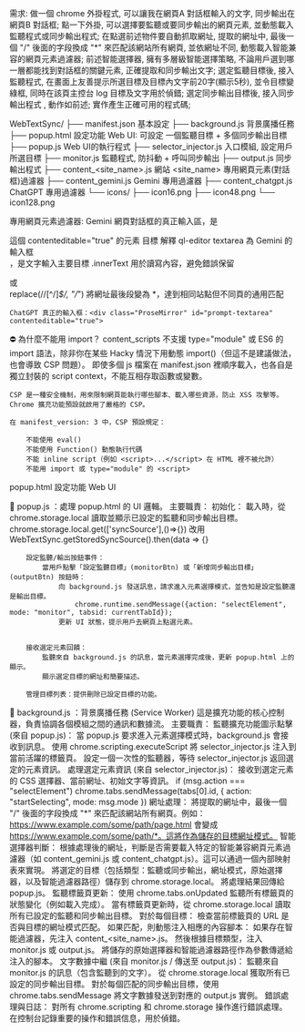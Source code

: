 需求:
	做一個 chrome 外掛程式, 可以讓我在網頁A 對話框輸入的文字, 同步輸出在網頁B 對話框;
	點一下外掛, 可以選擇要監聽或要同步輸出的網頁元素, 並動態載入監聽程式或同步輸出程式;
	在點選前述物件要自動抓取網址, 提取的網址中, 最後一個 "/" 後面的字段換成 "*" 來匹配該網站所有網頁, 並依網址不同, 動態載入智能兼容的網頁元素過濾器;
	前述智能選擇器, 擁有多層級智能選擇策略, 不論用戶選到哪一層都能找到對話框的關鍵元素, 正確提取和同步輸出文字;
	選定監聽目標後, 接入監聽程式, 在畫面上友善提示所選目標及目標內文字前20字(顯示5秒), 並令目標變綠框, 同時在該頁主控台 log 目標及文字用於偵錯;
	選定同步輸出目標後, 接入同步輸出程式 , 動作如前述;
	實作產生正確可用的程式碼;

WebTextSync/
├── manifest.json  基本設定
├── background.js  背景廣播任務
├── popup.html  設定功能 Web UI: 可設定 一個監聽目標 + 多個同步輸出目標
├── popup.js  Web UI的執行程式
├── selector_injector.js  入口模組, 設定用戶所選目標
├── monitor.js  監聽程式, 防抖動 + 呼叫同步輸出
├── output.js  同步輸出程式
├── content_<site_name>.js 網站 <site_name> 專用網頁元素(對話框)過濾器
├── content_gemini.js  Gemini 專用過濾器
├── content_chatgpt.js  ChatGPT 專用過濾器
└── icons/
    ├── icon16.png
    ├── icon48.png
    └── icon128.png

專用網頁元素過濾器:
	Gemini 網頁對話框的真正輸入區，是 <div class="ql-editor textarea new-input-ui ql-blank"> 這個 contenteditable="true" 的元素
		目標	解釋
		ql-editor textarea	為 Gemini 的輸入框 <div contenteditable="true">，是文字輸入主要目標
		.innerText	用於讀寫內容，避免錯誤保留 <p> 或 <br>
		replace(/\/[^\/]*$/, "/*")	將網址最後段變為 *，達到相同站點但不同頁的通用匹配

	ChatGPT 真正的輸入框：<div class="ProseMirror" id="prompt-textarea" contenteditable="true">

⛔ 為什麼不能用 import？
	content_scripts 不支援 type="module" 或 ES6 的 import 語法，除非你在某些 Hacky 情況下用動態 import()（但這不是建議做法，也會導致 CSP 問題）。
	即使多個 js 檔案在 manifest.json 裡順序載入，也各自是獨立封裝的 script context，不能互相存取函數或變數。

	CSP 是一種安全機制，用來限制網頁能執行哪些腳本、載入哪些資源，防止 XSS 攻擊等。Chrome 擴充功能預設就啟用了嚴格的 CSP。

	在 manifest_version: 3 中，CSP 預設規定：

		不能使用 eval()
		不能使用 Function() 動態執行代碼
		不能 inline script（例如 <script>...</script> 在 HTML 裡不被允許）
		不能用 import 或 type="module" 的 <script>


popup.html 設定功能 Web UI

🎯 popup.js ：處理 popup.html 的 UI 邏輯。
	主要職責：
		初始化：
			載入時，從 chrome.storage.local 讀取並顯示已設定的監聽和同步輸出目標。
			chrome.storage.local.get(['syncSource'],()=>{})
			改用  WebTextSync.getStoredSyncSource().then(data => {}

		設定監聽/輸出按鈕事件：
			當用戶點擊「設定監聽目標」(monitorBtn) 或「新增同步輸出目標」(outputBtn) 按鈕時：
				向 background.js 發送訊息，請求進入元素選擇模式，並告知是設定監聽還是輸出目標。
					chrome.runtime.sendMessage({action: "selectElement", mode: "monitor", tabsid: currentTabId});
				更新 UI 狀態，提示用戶去網頁上點選元素。
				
		
		接收選定元素回饋：
			監聽來自 background.js 的訊息，當元素選擇完成後，更新 popup.html 上的顯示。
			顯示選定目標的網址和簡要描述。
			
		管理目標列表：提供刪除已設定目標的功能。

🧠 background.js ：背景廣播任務 (Service Worker)
	這是擴充功能的核心控制器，負責協調各個模組之間的通訊和數據流。
	主要職責：
		監聽擴充功能圖示點擊 (來自 popup.js)：
			當 popup.js 要求進入元素選擇模式時，background.js 會接收到訊息。
			使用 chrome.scripting.executeScript 將 selector_injector.js 注入到當前活躍的標籤頁。
			設定一個一次性的監聽器，等待 selector_injector.js 返回選定的元素資訊。
		處理選定元素資訊 (來自 selector_injector.js)：
			接收到選定元素的 CSS 選擇器、當前網址、初始文字等資訊。
				if (msg.action === "selectElement") 
					chrome.tabs.sendMessage(tabs[0].id, { action: "startSelecting", mode: msg.mode })
			網址處理： 將提取的網址中，最後一個 "/" 後面的字段換成 "*" 來匹配該網站所有網頁。例如：https://www.example.com/some/path/page.html 會變成 https://www.example.com/some/path/*。這將作為儲存的目標網址模式。
			智能選擇器判斷： 根據處理後的網址，判斷是否需要載入特定的智能兼容網頁元素過濾器（如 content_gemini.js 或 content_chatgpt.js）。這可以通過一個內部映射表來實現。
			將選定的目標（包括類型：監聽或同步輸出，網址模式，原始選擇器，以及智能過濾器路徑）儲存到 chrome.storage.local。
			將處理結果回傳給 popup.js。
		監聽標籤頁更新：
			使用 chrome.tabs.onUpdated 監聽所有標籤頁的狀態變化（例如載入完成）。
			當有標籤頁更新時，從 chrome.storage.local 讀取所有已設定的監聽和同步輸出目標。
			對於每個目標：
			檢查當前標籤頁的 URL 是否與目標的網址模式匹配。
			如果匹配，則動態注入相應的內容腳本：
			如果存在智能過濾器，先注入 content_<site_name>.js。
			然後根據目標類型，注入 monitor.js 或 output.js。
			將儲存的原始選擇器和智能過濾器路徑作為參數傳遞給注入的腳本。
		文字數據中繼 (來自 monitor.js / 傳送至 output.js)：
			監聽來自 monitor.js 的訊息（包含監聽到的文字）。
			從 chrome.storage.local 獲取所有已設定的同步輸出目標。
			對於每個匹配的同步輸出目標，使用 chrome.tabs.sendMessage 將文字數據發送到對應的 output.js 實例。
		錯誤處理與日誌：
			對所有 chrome.scripting 和 chrome.storage 操作進行錯誤處理。
			在控制台記錄重要的操作和錯誤信息，用於偵錯。



